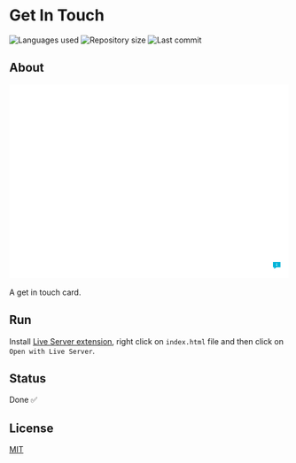 # Get In Touch

![Languages used](https://img.shields.io/github/languages/count/isadfrn/get-in-touch?style=flat-square)
![Repository size](https://img.shields.io/github/repo-size/isadfrn/get-in-touch?style=flat-square)
![Last commit](https://img.shields.io/github/last-commit/isadfrn/get-in-touch?style=flat-square)

## About

![](assets/image/demo.gif)

A get in touch card.

## Run

Install [Live Server extension](https://marketplace.visualstudio.com/items?itemName=ritwickdey.LiveServer), right click on `index.html` file and then click on `Open with Live Server`.

## Status

Done ✅

## License

[MIT](/LICENSE)
